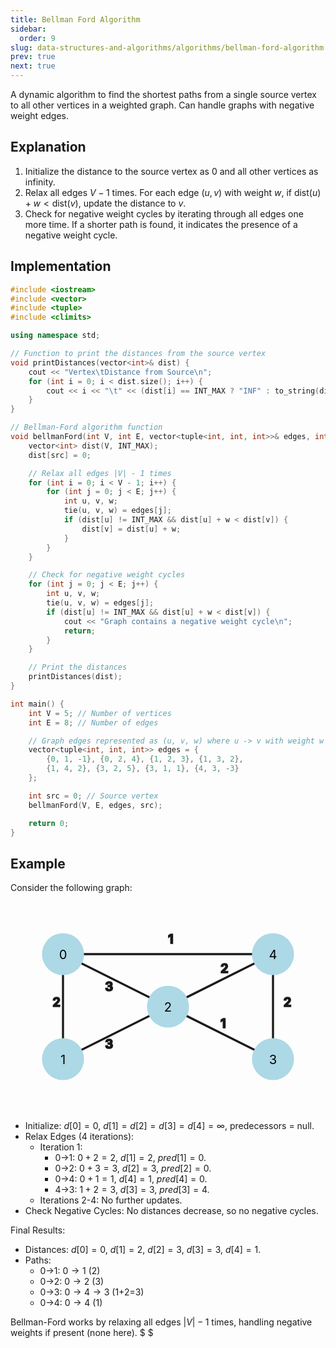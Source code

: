 ```yaml
---
title: Bellman Ford Algorithm
sidebar:
  order: 9
slug: data-structures-and-algorithms/algorithms/bellman-ford-algorithm
prev: true
next: true
---
```


A dynamic algorithm to find the shortest paths from a single source vertex to all other vertices in a weighted graph. Can handle graphs with negative weight edges.

## Explanation

1. Initialize the distance to the source vertex as 0 and all other vertices as infinity.
2. Relax all edges $V - 1$ times. For each edge $(u, v)$ with weight $w$, if $\text{dist}(u) + w < \text{dist}(v)$, update the distance to $v$.
3. Check for negative weight cycles by iterating through all edges one more time. If a shorter path is found, it indicates the presence of a negative weight cycle.

## Implementation

```cpp
#include <iostream>
#include <vector>
#include <tuple>
#include <climits>

using namespace std;

// Function to print the distances from the source vertex
void printDistances(vector<int>& dist) {
    cout << "Vertex\tDistance from Source\n";
    for (int i = 0; i < dist.size(); i++) {
        cout << i << "\t" << (dist[i] == INT_MAX ? "INF" : to_string(dist[i])) << "\n";
    }
}

// Bellman-Ford algorithm function
void bellmanFord(int V, int E, vector<tuple<int, int, int>>& edges, int src) {
    vector<int> dist(V, INT_MAX);
    dist[src] = 0;

    // Relax all edges |V| - 1 times
    for (int i = 0; i < V - 1; i++) {
        for (int j = 0; j < E; j++) {
            int u, v, w;
            tie(u, v, w) = edges[j];
            if (dist[u] != INT_MAX && dist[u] + w < dist[v]) {
                dist[v] = dist[u] + w;
            }
        }
    }

    // Check for negative weight cycles
    for (int j = 0; j < E; j++) {
        int u, v, w;
        tie(u, v, w) = edges[j];
        if (dist[u] != INT_MAX && dist[u] + w < dist[v]) {
            cout << "Graph contains a negative weight cycle\n";
            return;
        }
    }

    // Print the distances
    printDistances(dist);
}

int main() {
    int V = 5; // Number of vertices
    int E = 8; // Number of edges

    // Graph edges represented as (u, v, w) where u -> v with weight w
    vector<tuple<int, int, int>> edges = {
        {0, 1, -1}, {0, 2, 4}, {1, 2, 3}, {1, 3, 2},
        {1, 4, 2}, {3, 2, 5}, {3, 1, 1}, {4, 3, -3}
    };

    int src = 0; // Source vertex
    bellmanFord(V, E, edges, src);

    return 0;
}
```

## Example

Consider the following graph:

<svg xmlns="http://www.w3.org/2000/svg" viewBox="0 0 300 200" class="w-[600px] w-[400px] mx-auto">
    <style>
      .graph-edges {
        fill: currentColor;
        stroke: currentColor;
        font-size: 12px;
        font-weight: bold;
      }
      .graph-edge-line {
        stroke-width: 2;
      }
      .graph-nodes {
        fill: lightblue;
        stroke: none;
      }
      .graph-node-text {
        font-size: 12px;
        text-anchor: middle;
        fill: black;
      }
    </style>
  <!-- Edges -->
  <g class="graph-edges">
    <line x1="50" y1="50" x2="50" y2="150" class="graph-edge-line" />
    <text x="40" y="100">2</text>
    <line x1="50" y1="50" x2="150" y2="100" class="graph-edge-line" />
    <text x="90" y="85">3</text>
    <line x1="50" y1="50" x2="250" y2="50" class="graph-edge-line" />
    <text x="150" y="40">1</text>
    <line x1="50" y1="150" x2="150" y2="100" class="graph-edge-line" />
    <text x="90" y="140">3</text>
    <line x1="150" y1="100" x2="250" y2="150" class="graph-edge-line" />
    <text x="200" y="120">1</text>
    <line x1="250" y1="50" x2="250" y2="150" class="graph-edge-line" />
    <text x="260" y="100">2</text>
    <line x1="150" y1="100" x2="250" y2="50" class="graph-edge-line" />
    <text x="200" y="68">2</text>
  </g>

  <!-- Nodes -->
  <g class="graph-nodes">
    <circle cx="50" cy="50" r="20" />
    <text x="50" y="55" class="graph-node-text">0</text>
    <circle cx="50" cy="150" r="20" />
    <text x="50" y="155" class="graph-node-text">1</text>
    <circle cx="150" cy="100" r="20" />
    <text x="150" y="105" class="graph-node-text">2</text>
    <circle cx="250" cy="150" r="20" />
    <text x="250" y="155" class="graph-node-text">3</text>
    <circle cx="250" cy="50" r="20" />
    <text x="250" y="55" class="graph-node-text">4</text>
  </g>
</svg>



- Initialize: $d[0] = 0$, $d[1] = d[2] = d[3] = d[4] = \infty$, predecessors = null.
- Relax Edges (4 iterations):
   - Iteration 1: 
     - 0→1: $0+2=2$, $d[1]=2$, $pred[1]=0$.
     - 0→2: $0+3=3$, $d[2]=3$, $pred[2]=0$.
     - 0→4: $0+1=1$, $d[4]=1$, $pred[4]=0$.
     - 4→3: $1+2=3$, $d[3]=3$, $pred[3]=4$.
   - Iterations 2-4: No further updates.
- Check Negative Cycles: No distances decrease, so no negative cycles.

Final Results:
- Distances: $d[0]=0$, $d[1]=2$, $d[2]=3$, $d[3]=3$, $d[4]=1$.
- Paths:
  - 0→1: $0\to1$ (2)
  - 0→2: $0\to2$ (3)
  - 0→3: $0\to4\to3$ (1+2=3)
  - 0→4: $0\to4$ (1)

Bellman-Ford works by relaxing all edges $|V|-1$ times, handling negative weights if present (none here). $ $
